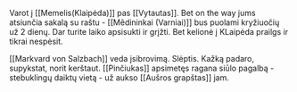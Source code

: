 Varot į [[Memelis(Klaipėda)]] pas [[Vytautas]]. Bet on the way jums atsiunčia sakalą su raštu - [[Mẽdininkai (Varniai)]] bus puolami kryžiuočių už 2 dienų. Dar turite laiko apsisukti ir grįžti. Bet kelionė į KLaipėda prailgs ir tikrai nespėsit.

[[Markvard von Salzbach]] veda įsibrovimą.  Slėptis. Kažką padaro, supykstat, norit kerštaut.
[[Pinčiukas]] apsimetęs ragana siūlo pagalbą - stebuklingų daiktų vietą - už aukso [[Aušros grapštas]] jam.
